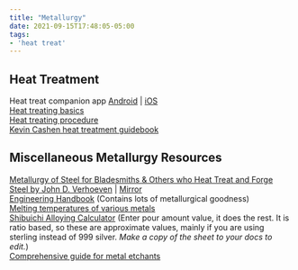 ```yaml
---
title: "Metallurgy"
date: 2021-09-15T17:48:05-05:00
tags:
- 'heat treat'
---
```

## Heat Treatment
Heat treat companion app [Android](https://play.google.com/store/apps/details?id=com.pfiks.mobile.heattreaters&hl=en_US&gl=US) | [iOS](https://apps.apple.com/us/app/heat-treaters-guide-companion/id702178173)\
[Heat treating basics](http://www.cashenblades.com/heattreatment.html)\
[Heat treating procedure](http://ia801408.us.archive.org/33/items/gov.ntis.ava08799vnb1/ava08799vnb1_512kb.mp4)\
[Kevin Cashen heat treatment guidebook](https://knifedogs.com/threads/your-heat-treating-tool-box.22568/)

## Miscellaneous Metallurgy Resources
[Metallurgy of Steel for Bladesmiths & Others who Heat Treat and Forge Steel by John D. Verhoeven](http://web.archive.org/web/20060502161518/http://mse.iastate.edu/files/verhoeven/7-5.pdf) | [Mirror](http://hybridburners.com/documents/verhoeven.pdf)\
[Engineering Handbook](http://www.isibang.ac.in/~library/onlinerz/resources/Enghandbook.pdf) (Contains lots of metallurgical goodness)\
[Melting temperatures of various metals](https://www.engineeringtoolbox.com/melting-temperature-metals-d_860.html)\
[Shibuichi Alloying Calculator](https://docs.google.com/spreadsheets/d/1wWfNfQDXK-lsROiW-EvjFp1EIeRlzMKpOBPn5KUlA8o/edit?usp=sharing) (Enter pour amount value, it does the rest.  It is ratio based, so these are approximate values, mainly if you are using sterling instead of 999 silver.  *Make a copy of the sheet to your docs to edit.*)\
[Comprehensive guide for metal etchants](https://vector.umd.edu/images/links/Handbook_of_Metal_Etchants.pdf)
